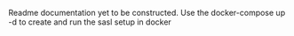 Readme documentation yet to be constructed. Use the docker-compose up -d to create and run the sasl setup in docker